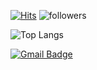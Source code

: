 [![Hits](https://hits.seeyoufarm.com/api/count/incr/badge.svg?url=https%3A%2F%2Fgithub.com%2Fonpul&count_bg=%2379C83D&title_bg=%23555555&icon=&icon_color=%23E7E7E7&title=hits&edge_flat=false)](https://hits.seeyoufarm.com) ![followers](https://img.shields.io/github/followers/onpul?style=social)
	
![Top Langs](https://github-readme-stats.vercel.app/api/top-langs/?username=onpul&layout=compact)
	
[![Gmail Badge](https://img.shields.io/badge/Gmail-d14836?style=flat-square&logo=Gmail&logoColor=white&link=mailto:chmj072@gmail.com)](mailto:chmj072@gmail.com)
